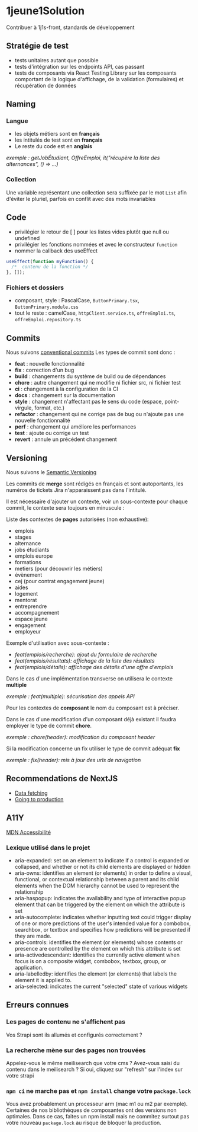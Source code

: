 # 1jeune1Solution
Contribuer à 1j1s-front, standards de développement

## Stratégie de test
* tests unitaires autant que possible
* tests d'intégration sur les endpoints API, cas passant
* tests de composants via React Testing Library sur les composants comportant de la logique d'affichage, de la validation (formulaires) et récupération de données

## Naming

### Langue
* les objets métiers sont en **français**
* les intitulés de test sont en **français**
* Le reste du code est en **anglais**

_exemple : getJobÉtudiant, OffreEmploi, it("récupère la liste des alternances", () => ...)_

### Collection
Une variable représentant une collection sera suffixée par le mot `List` afin d'éviter le pluriel, parfois en conflit avec des mots invariables

## Code
* privilégier le retour de [ ] pour les listes vides plutôt que null ou undefined
* privilégier les fonctions nommées et avec le constructeur `function`
* nommer la callback des useEffect

```javascript
useEffect(function myFunction() {
  /*  contenu de la fonction */
}, []);
```

### Fichiers et dossiers
* composant, style : PascalCase, `ButtonPrimary.tsx`, `ButtonPrimary.module.css`
* tout le reste : camelCase, `httpClient.service.ts`, `offreEmploi.ts`, `offreEmploi.repository.ts`

## Commits
Nous suivons [conventional commits](https://conventionalcommits.org/)
Les types de commit sont donc :
* **feat** : nouvelle fonctionnalité
* **fix** : correction d'un bug
* **build** : changements du système de build ou de dépendances
* **chore** : autre changement qui ne modifie ni fichier src, ni fichier test
* **ci** : changement à la configuration de la CI
* **docs** : changement sur la documentation
* **style** : changement n'affectant pas le sens du code (espace, point-virgule, format, etc.)
* **refactor** : changement qui ne corrige pas de bug ou n'ajoute pas une nouvelle fonctionnalité
* **perf** : changement qui améliore les performances
* **test** : ajoute ou corrige un test
* **revert** : annule un précédent changement

## Versioning
Nous suivons le [Semantic Versioning](https://semver.org)

Les commits de **merge** sont rédigés en français et sont autoportants, les numéros de tickets Jira n'apparaissent pas dans l'intitulé.

Il est nécessaire d'ajouter un contexte, voir un sous-contexte pour chaque commit, le contexte sera toujours en minuscule :


Liste des contextes de **pages** autorisées (non exhaustive):
- emplois
- stages
- alternance
- jobs étudiants
- emplois europe
- formations
- metiers (pour découvrir les métiers)
- évènement
- cej (pour contrat engagement jeune)
- aides
- logement
- mentorat
- entreprendre
- accompagnement
- espace jeune
- engagement
- employeur
  
Exemple d'utilisation avec sous-contexte :

- _feat(emplois/recherche): ajout du formulaire de recherche_
- _feat(emplois/résultats): affichage de la liste des résultats_
- _feat(emplois/détails): affichage des détails d'une offre d'emplois_

Dans le cas d'une implémentation transverse on utilisera le contexte **multiple**

_exemple : feat(multiple): sécurisation des appels API_

Pour les contextes de **composant** le nom du composant est à préciser.

Dans le cas d'une modification d'un composant déjà existant il faudra employer le type de commit **chore**.

_exemple : chore(header): modification du composant header_

Si la modification concerne un fix utiliser le type de commit adéquat **fix**

_exemple : fix(header): mis à jour des urls de navigation_


## Recommendations de NextJS
* [Data fetching](https://nextjs.org/docs/basic-features/data-fetching/overview)
* [Going to production](https://nextjs.org/docs/going-to-production)


## A11Y
[MDN Accessibilité](https://developer.mozilla.org/en-US/docs/Web/Accessibility/ARIA)

### Lexique utilisé dans le projet

- aria-expanded: set on an element to indicate if a control is expanded or collapsed, and whether or not its child elements are displayed or hidden
- aria-owns: identifies an element (or elements) in order to define a visual, functional, or contextual relationship between a parent and its child elements when the DOM hierarchy cannot be used to represent the relationship
- aria-haspopup: indicates the availability and type of interactive popup element that can be triggered by the element on which the attribute is set
- aria-autocomplete: indicates whether inputting text could trigger display of one or more predictions of the user's intended value for a combobox, searchbox, or textbox and specifies how predictions will be presented if they are made.
- aria-controls: identifies the element (or elements) whose contents or presence are controlled by the element on which this attribute is set
- aria-activedescendant: identifies the currently active element when focus is on a composite widget, combobox, textbox, group, or application.
- aria-labelledby: identifies the element (or elements) that labels the element it is applied to.
- aria-selected: indicates the current "selected" state of various widgets

## Erreurs connues

### Les pages de contenu ne s'affichent pas
Vos Strapi sont ils allumés et configurés correctement ?

### La recherche mène sur des pages non trouvées 
Appelez-vous le même meilisearch que votre cms ?
Avez-vous saisi du contenu dans le meilisearch ?
Si oui, cliquez sur "refresh" sur l'index sur votre strapi

### `npm ci` ne marche pas et `npm install` change votre `package.lock`
Vous avez probablement un processeur arm (mac m1 ou m2 par exemple).
Certaines de nos bibliothèques de composantes ont des versions non optimales.
Dans ce cas, faites un npm install mais ne commitez surtout pas votre nouveau `package.lock` au risque de bloquer la production.
